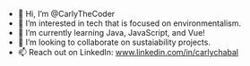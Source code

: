 - 👋 Hi, I’m @CarlyTheCoder
- 👀 I’m interested in tech that is focused on environmentalism.
- 🌱 I’m currently learning Java, JavaScript, and Vue!
- 💞️ I’m looking to collaborate on sustaiability projects.
- 📫 Reach out on LinkedIn: www.linkedin.com/in/carlychabal

<!---
CarlyTheCoder/CarlyTheCoder is a ✨ special ✨ repository because its `README.md` (this file) appears on your GitHub profile.
You can click the Preview link to take a look at your changes.
--->
